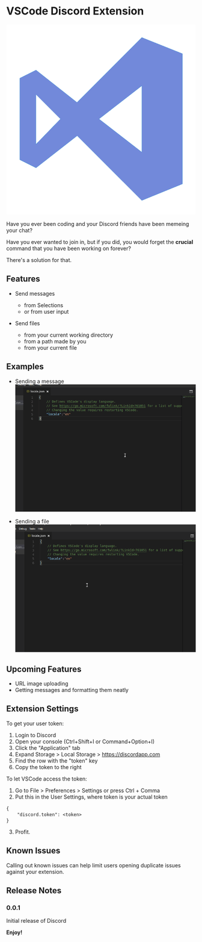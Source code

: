 # VSCode Discord Extension

![VSCode: Discord Style](VisualStudioCode.png)

Have you ever been coding and your Discord friends have been memeing your chat?

Have you ever wanted to join in, but if you did, you would forget the **crucial** command that you have been working on forever?

There's a solution for that.

## Features

* Send messages
    * from Selections
    * or from user input

* Send files
    * from your current working directory
    * from a path made by you
    * from your current file


## Examples

* Sending a message
![Message Sending in VSCode](message.gif)

* Sending a file
![File Sending in VSCode](file.gif)


## Upcoming Features

* URL image uploading
* Getting messages and formatting them neatly

## Extension Settings

To get your user token:

1. Login to Discord
2. Open your console (Ctrl+Shift+I or Command+Option+I)
3. Click the "Application" tab
4. Expand Storage > Local Storage > https://discordapp.com
5. Find the row with the "token" key
6. Copy the token to the right

To let VSCode access the token:

1. Go to File > Preferences > Settings or press Ctrl + Comma
2. Put this in the User Settings, where token is your actual token

```
{
    "discord.token": <token>
}
```
3. Profit.
## Known Issues

Calling out known issues can help limit users opening duplicate issues against your extension.

## Release Notes

### 0.0.1

Initial release of Discord


**Enjoy!**